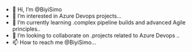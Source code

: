 - 👋 Hi, I’m @BiyiSimo
- 👀 I’m interested in Azure Devops projects...
- 🌱 I’m currently learning .complex pipeline builds and advanced Agile principles..
- 💞️ I’m looking to collaborate on .projects related to Azure Devops ..
- 📫 How to reach me @BiyiSimo...

<!---
BiyiSimo/BiyiSimo is a ✨ special ✨ repository because its `README.md` (this file) appears on your GitHub profile.
You can click the Preview link to take a look at your changes.
--->
